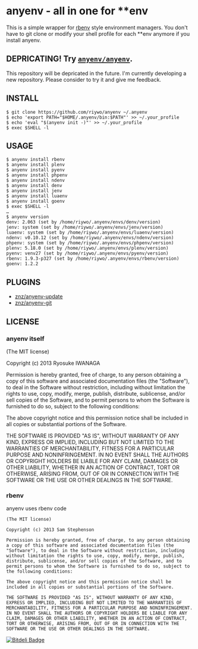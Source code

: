 # anyenv - all in one for \*\*env

This is a simple wrapper for [rbenv](https://github.com/sstephenson/rbenv) style environment managers. You don't have to git clone or modify your shell profile for each \*\*env anymore if you install anyenv.

## DEPRICATING! Try [`anyenv/anyenv`](https://github.com/anyenv/anyenv).

This repository will be depricated in the future. I'm currently developing a new repository. Please consider to try it and give me feedback.

## INSTALL

    $ git clone https://github.com/riywo/anyenv ~/.anyenv
    $ echo 'export PATH="$HOME/.anyenv/bin:$PATH"' >> ~/.your_profile
    $ echo 'eval "$(anyenv init -)"' >> ~/.your_profile
    $ exec $SHELL -l

## USAGE    

    $ anyenv install rbenv
    $ anyenv install plenv
    $ anyenv install pyenv
    $ anyenv install phpenv
    $ anyenv install ndenv
    $ anyenv install denv
    $ anyenv install jenv
    $ anyenv install luaenv
    $ anyenv install goenv
    $ exec $SHELL -l
    …
    $ anyenv version
    denv: 2.063 (set by /home/riywo/.anyenv/envs/denv/version)
    jenv: system (set by /home/riywo/.anyenv/envs/jenv/version)
    luaenv: system (set by /home/riywo/.anyenv/envs/luaenv/version)
    ndenv: v0.10.12 (set by /home/riywo/.anyenv/envs/ndenv/version)
    phpenv: system (set by /home/riywo/.anyenv/envs/phpenv/version)
    plenv: 5.18.0 (set by /home/riywo/.anyenv/envs/plenv/version)
    pyenv: venv27 (set by /home/riywo/.anyenv/envs/pyenv/version)
    rbenv: 1.9.3-p327 (set by /home/riywo/.anyenv/envs/rbenv/version)
    goenv: 1.2.2

## PLUGINS

- [znz/anyenv-update](https://github.com/znz/anyenv-update)
- [znz/anyenv-git](https://github.com/znz/anyenv-git)

## LICENSE

### anyenv itself

(The MIT license)

Copyright (c) 2013 Ryosuke IWANAGA

Permission is hereby granted, free of charge, to any person obtaining a copy of this software and associated documentation files (the "Software"), to deal in the Software without restriction, including without limitation the rights to use, copy, modify, merge, publish, distribute, sublicense, and/or sell copies of the Software, and to permit persons to whom the Software is furnished to do so, subject to the following conditions:

The above copyright notice and this permission notice shall be included in all copies or substantial portions of the Software.

THE SOFTWARE IS PROVIDED "AS IS", WITHOUT WARRANTY OF ANY KIND, EXPRESS OR IMPLIED, INCLUDING BUT NOT LIMITED TO THE WARRANTIES OF MERCHANTABILITY, FITNESS FOR A PARTICULAR PURPOSE AND NONINFRINGEMENT. IN NO EVENT SHALL THE AUTHORS OR COPYRIGHT HOLDERS BE LIABLE FOR ANY CLAIM, DAMAGES OR OTHER LIABILITY, WHETHER IN AN ACTION OF CONTRACT, TORT OR OTHERWISE, ARISING FROM, OUT OF OR IN CONNECTION WITH THE SOFTWARE OR THE USE OR OTHER DEALINGS IN THE SOFTWARE.

### rbenv

anyenv uses rbenv code

    (The MIT license)

    Copyright (c) 2013 Sam Stephenson

    Permission is hereby granted, free of charge, to any person obtaining a copy of this software and associated documentation files (the "Software"), to deal in the Software without restriction, including without limitation the rights to use, copy, modify, merge, publish, distribute, sublicense, and/or sell copies of the Software, and to permit persons to whom the Software is furnished to do so, subject to the following conditions:

    The above copyright notice and this permission notice shall be included in all copies or substantial portions of the Software.

    THE SOFTWARE IS PROVIDED "AS IS", WITHOUT WARRANTY OF ANY KIND, EXPRESS OR IMPLIED, INCLUDING BUT NOT LIMITED TO THE WARRANTIES OF MERCHANTABILITY, FITNESS FOR A PARTICULAR PURPOSE AND NONINFRINGEMENT. IN NO EVENT SHALL THE AUTHORS OR COPYRIGHT HOLDERS BE LIABLE FOR ANY CLAIM, DAMAGES OR OTHER LIABILITY, WHETHER IN AN ACTION OF CONTRACT, TORT OR OTHERWISE, ARISING FROM, OUT OF OR IN CONNECTION WITH THE SOFTWARE OR THE USE OR OTHER DEALINGS IN THE SOFTWARE.


[![Bitdeli Badge](https://d2weczhvl823v0.cloudfront.net/riywo/anyenv/trend.png)](https://bitdeli.com/free "Bitdeli Badge")


